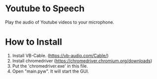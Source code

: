 # Youtube to Speech
Play the audio of Youtube videos to your microphone.

# How to Install
1. Install VB-Cable. (https://vb-audio.com/Cable/)
2. Install chromedriver (https://chromedriver.chromium.org/downloads)
3. Put the 'chromedriver.exe' in this file.
4. Open "main.pyw". It will start the GUI.
